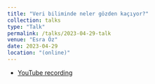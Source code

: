 ```yaml
---
title: "Veri biliminde neler gözden kaçıyor?"
collection: talks
type: "Talk"
permalink: /talks/2023-04-29-talk
venue: "Esra Öz"
date: 2023-04-29
location: "(online)"
---
```


- [YouTube recording](https://www.youtube.com/watch?v=zAu0MMfTJMA)
